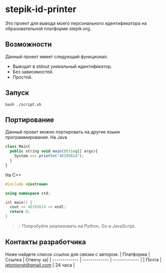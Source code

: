 # stepik-id-printer
Это проект для вывода моего персонального идентификатора на образовательной платформе stepik.org.
## Возможности
Данный проект имеет следующий функционал.
* Выводит в stdout уникальный идентификатор.
* Без зависимостей.
* Простой.
## Запуск
`bash ./script.sh`
## Портирование
Данный проект можно портировать на другие языки программирования.
Ha Java
```javascript
class Main{
  public string void main(String[] args){
    System.out.println("46195614");
  }
}
```
Ha C++
```cpp
#include <iostream>

using namespace std;

int main() { 
  cout << 46195614 << endl;
  return 0;
}
```
>:bulb: Попробуйте реализовать на Python, Go и JavaScript.
## Контакты разработчика
Ниже найдете список ссылок для связки с автором.
| Платформа  | Ссылка | Отвечу за|
| ------------- | ------------- | ------------- |
| Почта  | jetonionst@gmail.com  | 24 часа |
